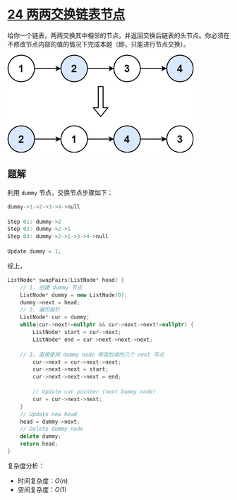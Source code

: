
# [24 两两交换链表节点](https://leetcode.cn/problems/swap-nodes-in-pairs/description/)

给你一个链表，两两交换其中相邻的节点，并返回交换后链表的头节点。你必须在不修改节点内部的值的情况下完成本题（即，只能进行节点交换）。

![alt text](img/两两交换链表节点.png)

## 题解

利用 `dummy` 节点，交换节点步骤如下：

```cpp
dummy->1->2->3->4->null

Step 01: dummy->2
Step 02: dummy->2->1
Step 03: dummy->2->1->3->4->null

Update dummy = 1;
```

综上，

```cpp
ListNode* swapPairs(ListNode* head) {
    // 1. 创建 dummy 节点
    ListNode* dummy = new ListNode(0);
    dummy->next = head;
    // 2. 遍历指针
    ListNode* cur = dummy;
    while(cur->next!=nullptr && cur->next->next!=nullptr) {
        ListNode* start = cur->next;
        ListNode* end = cur->next->next->next;

    // 3. 直接使用 dummy node 修改后续的几个 next 节点
        cur->next = cur->next->next;
        cur->next->next = start;
        cur->next->next->next = end;

        // Update cur pointer (next Dummy node)
        cur = cur->next->next;
    }
    // Update new head
    head = dummy->next;
    // Delete dummy node
    delete dummy;
    return head;
}
```

复杂度分析：
- 时间复杂度：$O(n)$
- 空间复杂度：$O(1)$

